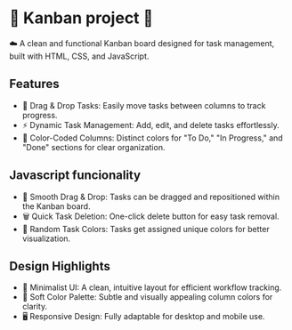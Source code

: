 # 🩷 Kanban project 📃
☁️ A clean and functional Kanban board designed for task management, built with HTML, CSS, and JavaScript.

## Features
- 📝 Drag & Drop Tasks: Easily move tasks between columns to track progress.
- ⚡ Dynamic Task Management: Add, edit, and delete tasks effortlessly.
- 🎨 Color-Coded Columns: Distinct colors for "To Do," "In Progress," and "Done" sections for clear organization.

## Javascript funcionality
- 🔄 Smooth Drag & Drop: Tasks can be dragged and repositioned within the Kanban board.
- 🗑️ Quick Task Deletion: One-click delete button for easy task removal.
- 🎲 Random Task Colors: Tasks get assigned unique colors for better visualization.

## Design Highlights
- 🌟 Minimalist UI: A clean, intuitive layout for efficient workflow tracking.
- 🎨 Soft Color Palette: Subtle and visually appealing column colors for clarity.
- 🖥️ Responsive Design: Fully adaptable for desktop and mobile use.
